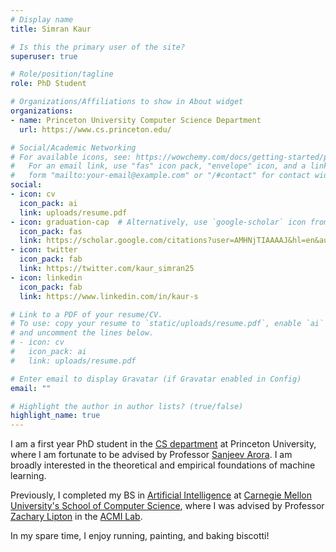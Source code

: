 ```yaml
---
# Display name
title: Simran Kaur

# Is this the primary user of the site?
superuser: true

# Role/position/tagline
role: PhD Student

# Organizations/Affiliations to show in About widget
organizations:
- name: Princeton University Computer Science Department
  url: https://www.cs.princeton.edu/

# Social/Academic Networking
# For available icons, see: https://wowchemy.com/docs/getting-started/page-builder/#icons
#   For an email link, use "fas" icon pack, "envelope" icon, and a link in the
#   form "mailto:your-email@example.com" or "/#contact" for contact widget.
social:
- icon: cv
  icon_pack: ai
  link: uploads/resume.pdf
- icon: graduation-cap  # Alternatively, use `google-scholar` icon from `ai` icon pack
  icon_pack: fas
  link: https://scholar.google.com/citations?user=AMHNjTIAAAAJ&hl=en&authuser=2
- icon: twitter
  icon_pack: fab
  link: https://twitter.com/kaur_simran25
- icon: linkedin
  icon_pack: fab
  link: https://www.linkedin.com/in/kaur-s  

# Link to a PDF of your resume/CV.
# To use: copy your resume to `static/uploads/resume.pdf`, enable `ai` icons in `params.toml`, 
# and uncomment the lines below.
# - icon: cv
#   icon_pack: ai
#   link: uploads/resume.pdf

# Enter email to display Gravatar (if Gravatar enabled in Config)
email: ""

# Highlight the author in author lists? (true/false)
highlight_name: true
---
```


I am a first year PhD student in the [CS department](https://www.cs.princeton.edu/) at Princeton University, where I am fortunate to be advised by Professor [Sanjeev Arora](https://www.cs.princeton.edu/~arora/). I am broadly interested in the theoretical and empirical foundations of machine learning.

Previously, I completed my BS in [Artificial Intelligence](https://www.cs.cmu.edu/bs-in-artificial-intelligence/) at [Carnegie Mellon University's School of Computer Science](https://www.cs.cmu.edu/), where I was advised by Professor [Zachary Lipton](https://www.zacharylipton.com/) in the [ACMI Lab](https://acmilab.org/people/simran-kaur/).

In my spare time, I enjoy running, painting, and baking biscotti!

<!-- {{< icon name="download" pack="fas" >}} {{< staticref "uploads/resume.pdf" "newtab" >}}resumé{{< /staticref >}}
 -->
